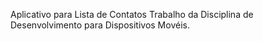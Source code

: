 Aplicativo para Lista de Contatos
Trabalho da Disciplina de Desenvolvimento para Dispositivos Movéis.
